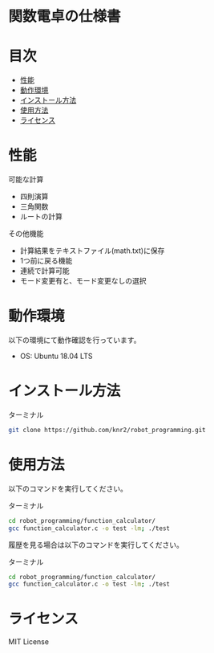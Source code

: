# 関数電卓の仕様書


# 目次

- [性能](#性能)
- [動作環境](#動作環境)
- [インストール方法](#インストール方法)
- [使用方法](#使用方法)
- [ライセンス](#ライセンス)


# 性能

可能な計算
- 四則演算
- 三角関数
- ルートの計算

その他機能
- 計算結果をテキストファイル(math.txt)に保存
- 1つ前に戻る機能
- 連続で計算可能
- モード変更有と、モード変更なしの選択


# 動作環境

以下の環境にて動作確認を行っています。

- OS: Ubuntu 18.04 LTS


# インストール方法

ターミナル
```sh
git clone https://github.com/knr2/robot_programming.git
```


# 使用方法

以下のコマンドを実行してください。

ターミナル
```sh
cd robot_programming/function_calculator/
gcc function_calculator.c -o test -lm; ./test
```

履歴を見る場合は以下のコマンドを実行してください。

ターミナル
```sh
cd robot_programming/function_calculator/
gcc function_calculator.c -o test -lm; ./test
```

# ライセンス

MIT License
